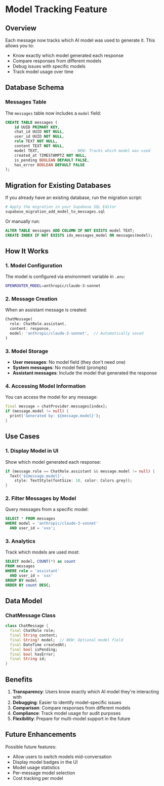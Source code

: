 # Model Tracking Feature

## Overview

Each message now tracks which AI model was used to generate it. This allows you to:
- Know exactly which model generated each response
- Compare responses from different models
- Debug issues with specific models
- Track model usage over time

## Database Schema

### Messages Table

The `messages` table now includes a `model` field:

```sql
CREATE TABLE messages (
    id UUID PRIMARY KEY,
    chat_id UUID NOT NULL,
    user_id UUID NOT NULL,
    role TEXT NOT NULL,
    content TEXT NOT NULL,
    model TEXT,              -- NEW: Tracks which model was used
    created_at TIMESTAMPTZ NOT NULL,
    is_pending BOOLEAN DEFAULT FALSE,
    has_error BOOLEAN DEFAULT FALSE
);
```

## Migration for Existing Databases

If you already have an existing database, run the migration script:

```bash
# Apply the migration in your Supabase SQL Editor
supabase_migration_add_model_to_messages.sql
```

Or manually run:

```sql
ALTER TABLE messages ADD COLUMN IF NOT EXISTS model TEXT;
CREATE INDEX IF NOT EXISTS idx_messages_model ON messages(model);
```

## How It Works

### 1. Model Configuration

The model is configured via environment variable in `.env`:

```bash
OPENROUTER_MODEL=anthropic/claude-3-sonnet
```

### 2. Message Creation

When an assistant message is created:

```dart
ChatMessage(
  role: ChatRole.assistant,
  content: response,
  model: 'anthropic/claude-3-sonnet',  // Automatically saved
)
```

### 3. Model Storage

- **User messages**: No model field (they don't need one)
- **System messages**: No model field (prompts)
- **Assistant messages**: Include the model that generated the response

### 4. Accessing Model Information

You can access the model for any message:

```dart
final message = chatProvider.messages[index];
if (message.model != null) {
  print('Generated by: ${message.model}');
}
```

## Use Cases

### 1. Display Model in UI

Show which model generated each response:

```dart
if (message.role == ChatRole.assistant && message.model != null) {
  Text('${message.model}', 
    style: TextStyle(fontSize: 10, color: Colors.grey));
}
```

### 2. Filter Messages by Model

Query messages from a specific model:

```sql
SELECT * FROM messages 
WHERE model = 'anthropic/claude-3-sonnet' 
  AND user_id = 'xxx';
```

### 3. Analytics

Track which models are used most:

```sql
SELECT model, COUNT(*) as count 
FROM messages 
WHERE role = 'assistant' 
  AND user_id = 'xxx'
GROUP BY model 
ORDER BY count DESC;
```

## Data Model

### ChatMessage Class

```dart
class ChatMessage {
  final ChatRole role;
  final String content;
  final String? model;  // NEW: Optional model field
  final DateTime createdAt;
  final bool isPending;
  final bool hasError;
  final String id;
}
```

## Benefits

1. **Transparency**: Users know exactly which AI model they're interacting with
2. **Debugging**: Easier to identify model-specific issues
3. **Comparison**: Compare responses from different models
4. **Compliance**: Track model usage for audit purposes
5. **Flexibility**: Prepare for multi-model support in the future

## Future Enhancements

Possible future features:
- Allow users to switch models mid-conversation
- Display model badges in the UI
- Model usage statistics
- Per-message model selection
- Cost tracking per model

